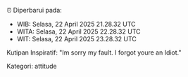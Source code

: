 ⏰ Diperbarui pada:
- WIB: Selasa, 22 April 2025 21.28.32 UTC
- WITA: Selasa, 22 April 2025 22.28.32 UTC
- WIT: Selasa, 22 April 2025 23.28.32 UTC

Kutipan Inspiratif:
"Im sorry my fault. I forgot youre an Idiot."


Kategori: attitude

